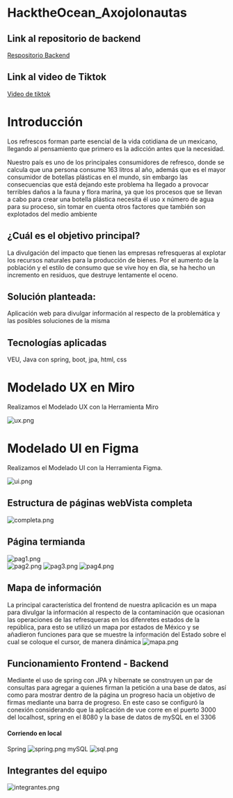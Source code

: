 # HacktheOcean_Axojolonautas

## Link al repositorio de backend
   [Respositorio Backend](https://github.com/AngelLuzLU/BackEndHackTheOcean)
   
## Link al video de Tiktok
   [Video de tiktok](https://www.tiktok.com/@el_ivanovich.jpg/video/7098143835477314822?is_from_webapp=1&sender_device=pc&web_id=7098141360776316421)

# Introducción

Los refrescos forman parte esencial de la vida cotidiana de un mexicano, llegando al pensamiento que primero es  la adicción antes que la necesidad.

Nuestro país es uno de los principales consumidores de refresco, donde se calcula que una persona  consume 163 litros al año, además que es el mayor consumidor de botellas plásticas en el mundo, sin embargo las consecuencias que está dejando este problema ha llegado a provocar terribles daños a la fauna y flora marína, ya que  los procesos que se llevan a cabo para crear una botella plástica necesita él uso x número de agua para su proceso,  sin tomar en cuenta otros factores que también son explotados del medio ambiente

## ¿Cuál es el objetivo principal?

La divulgación del impacto que tienen las empresas refresqueras al explotar los recursos naturales para la producción de bienes. Por el aumento de la población y el estilo de consumo que se vive hoy en día, se ha hecho un incremento en residuos, que destruye lentamente el oceno.

## Solución planteada:

Aplicación web para divulgar información al respecto de la problemática y las posibles soluciones de la misma

## Tecnologías aplicadas

VEU, Java con spring, boot, jpa, html, css

# Modelado UX en Miro

Realizamos el Modelado UX con la Herramienta Miro

![ux.png](./img/ux.png)

# Modelado UI en Figma

Realizamos el Modelado UI con la Herramienta Figma.

![ui.png](./img/ui.png)

## Estructura de páginas webVista completa

   ![completa.png](./img/completa.png)
   
## Página termianda

   ![pag1.png](./img/pag1.png)  
   ![pag2.png](./img/pag2.png) 
   ![pag3.png](./img/pag3.png) 
   ![pag4.png](./img/pag4.png) 
   
## Mapa de información
La principal característica del frontend de nuestra aplicación es un mapa para divulgar la información al respecto de la contaminación que ocasionan las operaciones de las refresqueras en los difenretes estados de la república, para esto se utilizó un mapa por estados de México y se añadieron funciones para que se muestre la información del Estado sobre el cual se coloque el cursor, de manera dinámica
   ![mapa.png](./img/mapa.png) 
   
## Funcionamiento Frontend - Backend
Mediante el uso de spring con JPA y hibernate se construyen un par de consultas para agregar a quienes firman la petición a una base de datos, así como para mostrar dentro de la página un progreso hacia un objetivo de firmas mediante una barra de progreso. En este caso se configuró la conexión considerando que la aplicación de vue corre en el puerto 3000 del localhost, spring en el 8080 y la base de datos de mySQL en el 3306

#### Corriendo en local
   Spring
   ![spring.png](./img/spring.png)
   mySQL
   ![sql.png](./img/sql.png)

   
## Integrantes del equipo

   ![integrantes.png](./img/integrantes.png)
